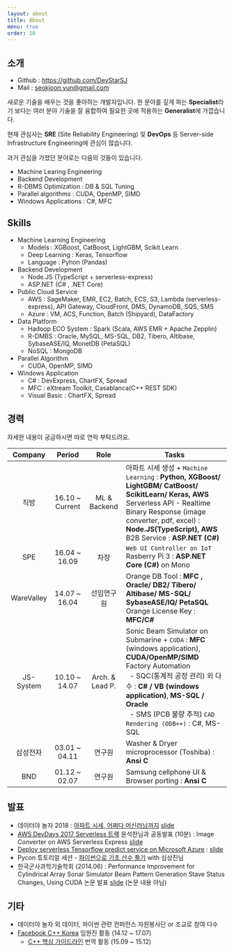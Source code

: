 ```yaml
---
layout: about
title: About
menu: true
order: 10
---
```


## 소개 
- Github : <https://github.com/DevStarSJ>
- Mail : seokjoon.yun@gmail.com

새로운 기술을 배우는 것을 좋아하는 개발자입니다. 한 분야를 깊게 파는 **Specialist**라기 보다는 여러 분야 기술을 잘 융합하여 필요한 곳에 적용하는 **Generalist**에 가깝습니다.  

현재 관심사는 **SRE** (Site Reliability Engineering) 및 **DevOps** 등 Server-side Infrastructure Engineering에 관심이 많습니다.

과거 관심을 가졌던 분야로는 다음의 것들이 있습니다.

- Machine Learing Engineering
- Backend Development
- R-DBMS Optimization : DB & SQL Tuning
- Parallel algorithms : CUDA, OpenMP, SIMD
- Windows Applications : C#, MFC 

## Skills

- Machine Learning Engineering
  - Models : XGBoost, CatBoost, LightGBM, Scikit Learn
  - Deep Learning : Keras, Tensorflow
  - Language : Pyhon (Pandas)
- Backend Development
  - Node.JS (TypeScript + serverless-express)
  - ASP.NET (C# , .NET Core)
- Public Cloud Service
  - AWS : SageMaker, EMR, EC2, Batch, ECS, S3, Lambda (serverless-express), API Gateway, CloudFront, DMS, DynamoDB, SQS, SMS 
  - Azure : VM, ACS, Function, Batch (Shipyard), DataFactory
- Data Platform
  - Hadoop ECO System : Spark (Scala, AWS EMR + Apache Zepplin)
  - R-DMBS : Oracle, MySQL, MS-SQL, DB2, Tibero, Altibase, SybaseASE/IQ, MonetDB (PetaSQL)
  - NoSQL : MongoDB
- Parallel Algorithm
  - CUDA, OpenMP, SIMD
- Windows Application
  - C# : DevExpress, ChartFX, Spread
  - MFC : eXtream Toolkit, Casablanca(C++ REST SDK)
  - Visual Basic : ChartFX, Spread

## 경력

자세한 내용이 궁금하시면 따로 연락 부탁드려요.

| Company | Period | Role | Tasks |
|:---:|:---:|:---:|---|
| 직방 | 16.10 ~ Current | ML & Backend | 아파트 시세 생성 + `Machine Learning` : **Python, XGBoost/ LightGBM/ CatBoost/ ScikitLearn/ Keras, AWS** <br> Serverless API - Realtime Binary Response (image converter, pdf, excel) : **Node.JS(TypeScript), AWS** <br> B2B Service : **ASP.NET (C#)** |
| SPE | 16.04 ~ 16.09 | 차장 | `Web UI Controller on IoT` Rasberry Pi 3 : **ASP.NET Core (C#)** on Mono |
| WareValley | 14.07 ~ 16.04 | 선임연구원 | Orange DB Tool : **MFC , Oracle/ DB2/ Tibero/ Altibase/ MS-SQL/ SybaseASE/IQ/ PetaSQL** <br> Orange License Key : **MFC/C#** |
| JS-System | 10.10 ~ 14.07 | Arch. & Lead P. | Sonic Beam Simulator on Submarine + `CUDA` : **MFC** (windows application), **CUDA/OpenMP/SIMD** <br> Factory Automation <br>&nbsp;&nbsp;- SQC(통계적 공정 관리) 외 다수 : **C# / VB (windows application)**, **MS-SQL / Oracle** <br>&nbsp;&nbsp;- SMS (PCB 불량 추적) `CAD Rendering (ODB++)` : C#, MS-SQL |
| 삼성전자 | 03.01 ~ 04.11 | 연구원 | Washer & Dryer microprocessor (Toshiba) : **Ansi C** |
| BND |01.12 ~ 02.07 | 연구원 | Samsung cellphone UI & Browser porting : **Ansi C** |

## 발표

- 데이터야 놀자 2018 : [아파트 시세, 어쩌다 머신러닝까지](https://datayanolja.github.io/speakers/seokjoonyun.html) [slide](https://www.slideshare.net/seokjoonyun9/ss-119941642)
- [AWS DevDays 2017 Serverless 트랙](https://aws.amazon.com/ko/events/devday-seoul/serverless_IoT/#serverless) 윤석찬님과 공동발표 (10분) : Image Converter on AWS Serverless Express [slide](https://www.slideshare.net/seokjoonyun9/aws-dev-day-seoul-2017-buliding-serverless-web-app-image-converter)
- [Deploy serverless Tensorflow predict service on Microsoft Azure](https://onoffmix.com/event/110570) : [slide](https://devstarsj.github.io/cloud/2017/07/27/AzureFunction.TensorflowPredict)
- Pycon 튜토리얼 세션 - [파이썬으로 기초 산수 풀기](https://www.pycon.kr/2016apac/program/tutorial/7) with 심상진님
- 한국군사과학기술학회 (2014.06) : Performance Improvement for Cylindrical Array Sonar Simulator Beam Pattern Generation Stave Status Changes, Using CUDA 논문 발표
[slide](https://www.slideshare.net/seokjoonyun9/cuda-33834381) (논문 내용 아님)

## 기타

- 데이터야 놀자 외 데이터, 파이썬 관련 컨퍼런스 자원봉사단 or 조교로 참여 다수
- [Facebook C++ Korea](https://www.facebook.com/groups/cppkorea) 임원진 활동 (14.12 ~ 17.07)
  - [C++ 핵심 가이드라인](https://github.com/CppKorea/CppCoreGuidelines) 번역 활동 (15.09 ~ 15.12)
